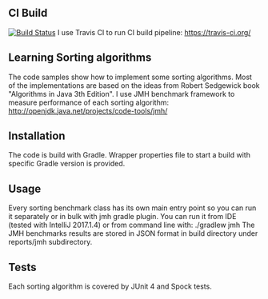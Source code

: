 ## CI Build
[![Build Status](https://https://github.com/mabrod/algo-katas.svg?branch=master)](https://github.com/mabrod/algo-katas)
I use Travis CI to run CI build pipeline: https://travis-ci.org/

## Learning Sorting algorithms

The code samples show how to implement some sorting algorithms. Most of the implementations are based on the ideas from 
Robert Sedgewick book "Algorithms in Java 3th Edition".
I use JMH benchmark framework to measure performance of each sorting algorithm: http://openjdk.java.net/projects/code-tools/jmh/


## Installation

The code is build with Gradle. Wrapper properties file to start a build with specific Gradle version is provided.

## Usage

Every sorting benchmark class has its own main entry point so you can run it separately or in bulk with jmh gradle plugin.
You can run it from IDE (tested with IntelliJ 2017.1.4) or from command line with: ./gradlew jmh
The JMH benchmarks results are stored in JSON format in build directory under reports/jmh subdirectory.

## Tests

Each sorting algorithm is covered by JUnit 4 and Spock tests.